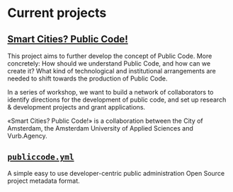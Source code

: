 # Current projects

## [Smart Cities? Public Code!](https://smartcities.publiccode.net/)

This project aims to further develop the concept of Public Code. More concretely: How should we understand Public Code, and how can we create it? What kind of technological and institutional arrangements are needed to shift towards the production of Public Code.

In a series of workshop, we want to build a network of collaborators to identify directions for the development of public code, and set up research & development projects and grant applications.

«Smart Cities? Public Code!» is a collaboration between the City of Amsterdam, the Amsterdam University of Applied Sciences and Vurb.Agency.

## [`publiccode.yml`](https://github.com/publiccodenet/publiccode.yml)

A simple easy to use developer-centric public administration Open Source project metadata format.
